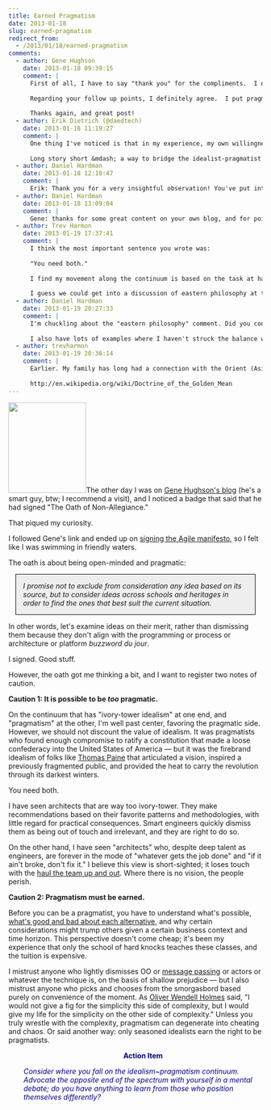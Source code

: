 ```yaml
---
title: Earned Pragmatism
date: 2013-01-18
slug: earned-pragmatism
redirect_from:
  - /2013/01/18/earned-pragmatism
comments:
  - author: Gene Hughson
    date: 2013-01-18 09:39:15
    comment: |
      First of all, I have to say "thank you" for the compliments.  I don't expect to see those pop up in the feeds I subscribe to - it was a pleasant surprise.
      
      Regarding your follow up points, I definitely agree.  I put pragmatism in the center of a continuum that starts with dogma on one end and anarchy on the other.  Drifting aimlessly is no better than following blindly.  Your second point illustrates the cure to the first - being able to justify your decisions should help to keep you from swinging too far to either side.
      
      Thanks again, and great post!
  - author: Erik Dietrich (@daedtech)
    date: 2013-01-18 11:19:27
    comment: |
      One thing I've noticed is that in my experience, my own willingness to burn the midnight oil can make up for the occasional drift too far into the realm of the idealist.  I may look at a functional code base with some technical debt that's not hurting the business and experience a kind of OCD "we can make this better."  If I solve this on the company dime, that's no good, but if I go home with the challenge, prove it out, implement it and present it, it's a win for everyone &mdash; company gets less tech debt for free and I learn something in the process while satisfying my own neurosis.
      
      Long story short &mdash; a way to bridge the idealist-pragmatist gap is to indulge idealism when nothing is at stake.
  - author: Daniel Hardman
    date: 2013-01-18 12:10:47
    comment: |
      Erik: Thank you for a very insightful observation! You've put into words something that I intuited but could never quite articulate &mdash; why it's vital that architects tinker and write code on their own time. This is one example of a perfect compromise where everybody comes out ahead.
  - author: Daniel Hardman
    date: 2013-01-18 13:09:04
    comment: |
      Gene: thanks for some great content on your own blog, and for pointing me to the oath. Good learning all around!
  - author: Trev Harmon
    date: 2013-01-19 17:37:41
    comment: |
      I think the most important sentence you wrote was:
      
      "You need both."
      
      I find my movement along the continuum is based on the task at hand. There's a time to push for the ivory-tower ideal and other times when doing anything more then the "quick and dirty" is overkill. The trick, and it's a difficult trick to pull off consistently, is to know the difference. I have no lack of examples where what I thought was the best approach turned out to be diametrically opposed to what would have been best. I think that's where experience is king and dogma is the enemy, as I've seen too many push too far into the area of diminishing returns (e.g., we *must* handle every use case &mdash; even the one that only occurs once every billion years) and too many dash off something quick that eventually becomes a millstone around the organization's neck.
      
      I guess we could get into a discussion of eastern philosophy at this point....
  - author: Daniel Hardman
    date: 2013-01-19 20:27:33
    comment: |
      I'm chuckling about the "eastern philosophy" comment. Did you connect to that worldview while in Japan &mdash; or earlier?
      
      I also have lots of examples where I haven't struck the balance wisely. Sigh...
  - author: trevharmon
    date: 2013-01-19 20:36:14
    comment: |
      Earlier. My family has long had a connection with the Orient (Asia particularly). 中庸, or the Golden Mean, was at times brought up in home discussions while growing up.
      
      http://en.wikipedia.org/wiki/Doctrine_of_the_Golden_Mean
---
```

<a href="http://alistair.cockburn.us/Oath+of+Non-Allegiance"><img class="alignright" alt="" src="http://alistair.cockburn.us/get/3037" width="154" height="179" /></a>The other day I was on <a href="http://genehughson.wordpress.com/" target="_blank">Gene Hughson's blog</a> (he's a smart guy, btw; I recommend a visit), and I noticed a badge that said that he had signed "The Oath of Non-Allegiance."

That piqued my curiosity.

I followed Gene's link and ended up on <a href="manifestos.md" target="_blank">signing the Agile manifesto</a>, so I felt like I was swimming in friendly waters.

The oath is about being open-minded and pragmatic:
<p style="margin:1em;padding:1em;background-color:#eee;border:solid 1px black;"><em>I promise not to exclude from consideration any idea based on its source, but to consider ideas across schools and heritages in order to find the ones that best suit the current situation.</em></p>
In other words, let's examine ideas on their merit, rather than dismissing them because they don't align with the programming or process or architecture or platform <em>buzzword du jour</em>.

I signed. Good stuff.

However, the oath got me thinking a bit, and I want to register two notes of caution.

<strong>Caution 1: It is possible to be <em>too</em> pragmatic.</strong>

On the continuum that has "ivory-tower idealism" at one end, and "pragmatism" at the other, I'm well past center, favoring the pragmatic side. However, we should not discount the value of idealism. It was pragmatists who found enough compromise to ratify a constitution that made a loose confederacy into the United States of America &mdash; but it was the firebrand idealism of folks like <a class="zem_slink" title="Thomas Paine" href="http://en.wikipedia.org/wiki/Thomas_Paine" target="_blank" rel="wikipedia">Thomas Paine</a> that articulated a vision, inspired a previously fragmented public, and provided the heat to carry the revolution through its darkest winters.

You need both.

I have seen architects that are way too ivory-tower. They make recommendations based on their favorite patterns and methodologies, with little regard for practical consequences. Smart engineers quickly dismiss them as being out of touch and irrelevant, and they are right to do so.

On the other hand, I have seen "architects" who, despite deep talent as engineers, are forever in the mode of "whatever gets the job done" and "if it ain't broke, don't fix it." I believe this view is short-sighted; it loses touch with the <a class="zem_slink" title="Opportunity cost" href="learned-helplessness-rats-and-people-power.md">haul the team up and out</a>. Where there is no vision, the people perish.

<strong>Caution 2: Pragmatism must be earned.</strong>

Before you can be a pragmatist, you have to understand what's possible, <a title="Good Code Is Balanced" href="good-code-is-balanced.md">what's good and bad about each alternative</a>, and why certain considerations might trump others given a certain business context and time horizon. This perspective doesn't come cheap; it's been my experience that only the school of hard knocks teaches these classes, and the tuition is expensive.

I mistrust anyone who lightly dismisses OO or <a class="zem_slink" title="Message passing" href="http://en.wikipedia.org/wiki/Message_passing" target="_blank" rel="wikipedia">message passing</a> or actors or whatever the technique is, on the basis of shallow prejudice &mdash; but I also mistrust anyone who picks and chooses from the smorgasbord based purely on convenience of the moment. As <a class="zem_slink" title="Oliver Wendell Holmes, Sr." href="http://en.wikipedia.org/wiki/Oliver_Wendell_Holmes%2C_Sr." target="_blank" rel="wikipedia">Oliver Wendell Holmes</a> said, "I would not give a fig for the simplicity this side of complexity, but I would give my life for the simplicity on the other side of complexity." Unless you truly wrestle with the complexity, pragmatism can degenerate into cheating and chaos. Or said another way: only seasoned idealists earn the right to be pragmatists.
<p style="padding-left:30px;text-align:center;"><strong><span style="color:#000080;">Action Item</span></strong></p>
<p style="padding-left:30px;"><em><span style="color:#000080;">Consider where you fall on the idealism~pragmatism continuum. Advocate the opposite end of the spectrum with yourself in a mental debate; do you have anything to learn from those who position themselves differently?</span></em></p>
